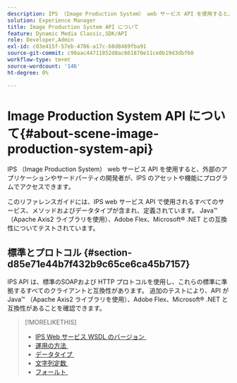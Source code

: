 ```yaml
---
description: IPS （Image Production System） web サービス API を使用すると、外部のアプリケーションやサードパーティの開発者が、IPS のアセットや機能にプログラムでアクセスできます。
solution: Experience Manager
title: Image Production System API について
feature: Dynamic Media Classic,SDK/API
role: Developer,Admin
exl-id: c03e415f-57eb-4706-a17c-68d8469fba91
source-git-commit: c99aac44711852d8ac661878e11ce0b19d3dbf60
workflow-type: tm+mt
source-wordcount: '146'
ht-degree: 0%

---
```


# Image Production System API について{#about-scene-image-production-system-api}

IPS （Image Production System） web サービス API を使用すると、外部のアプリケーションやサードパーティの開発者が、IPS のアセットや機能にプログラムでアクセスできます。

このリファレンスガイドには、IPS web サービス API で使用されるすべてのサービス、メソッドおよびデータタイプが含まれ、定義されています。 Java™ （Apache Axis2 ライブラリを使用）、Adobe Flex、Microsoft® .NET との互換性についてテストされています。

## 標準とプロトコル {#section-d85e71e44b7f432b9c65ce6ca45b7157}

IPS API は、標準のSOAPおよび HTTP プロトコルを使用し、これらの標準に準拠するすべてのクライアントと互換性があります。 追加のテストにより、API が Java™ （Apache Axis2 ライブラリを使用）、Adobe Flex、Microsoft® .NET と互換性があることを確認できます。

>[!MORELIKETHIS]
>
>* [IPS Web サービス WSDL のバージョン &#x200B;](c-wsdl-versions.md#concept-aff3e13f3b59486882260b5f2e962226)
>* [&#x200B; 運用の方法 &#x200B;](operations/c-operations-intro/c-methods/c-methods.md)
>* [&#x200B; データタイプ &#x200B;](types/c-data-types/c-data-types.md#concept-dcf2ce73ff334e22bc4c634e3a0a50a6)
>* [&#x200B; 文字列定数 &#x200B;](string-constants/c-string-constants/c-string-constants.md)
>* [&#x200B; フォールト &#x200B;](faults/c-faults/c-faults.md#concept-28c5e495f39443ecab05384d8cf8ab6b)
